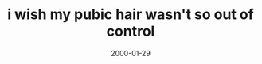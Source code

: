 ---
layout: base.njk
title : 'i wish my pubic hair wasn&#39;t so out of control' 
view_title : 'i wish my pubic hair wasn&#39;t so out of control' 
year : '2000' 
date : '2000-01-29' 
img_file : '/drawing/iwishmy.png' 
html_file : 'iwish' 
next_html : 'lustybob.html' 
year_order : '85' 
permalink : "title/{{html_file}}.html"
---